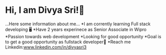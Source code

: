 # Hi, I am Divya Sri!💐
...Here some information about me...
*I am corrently learning Full stack developing 🖥️
*Have 2 years experinece as Senior Associate in Wipro
*Passion towards web development
*Looking for good opportunity
*Goal is to get a good opportunity as fullstack developer🎯
*Reach me Linkedin:www.linkedin.com/in/divyasri3
